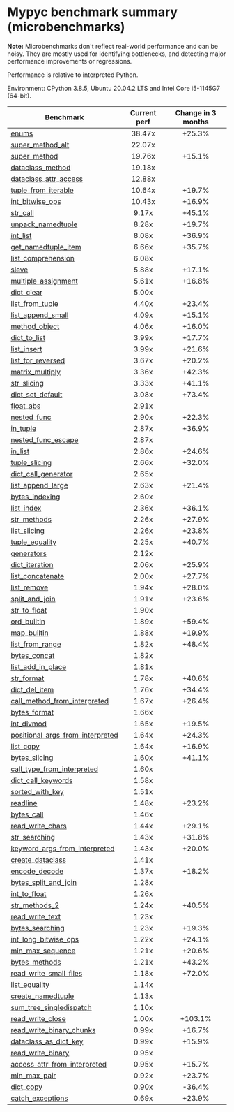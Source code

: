 # Mypyc benchmark summary (microbenchmarks)

**Note:** Microbenchmarks don't reflect real-world performance and can be noisy.
           They are mostly used for identifying bottlenecks, and detecting major performance
           improvements or regressions.

Performance is relative to interpreted Python.

Environment: CPython 3.8.5, Ubuntu 20.04.2 LTS and Intel Core i5-1145G7 (64-bit).

| Benchmark | Current perf | Change in 3 months |
| --- | :---: | :---: |
| [enums](benchmarks/enums.md) | 38.47x | +25.3% |
| [super_method_alt](benchmarks/super_method_alt.md) | 22.07x |  |
| [super_method](benchmarks/super_method.md) | 19.76x | +15.1% |
| [dataclass_method](benchmarks/dataclass_method.md) | 19.18x |  |
| [dataclass_attr_access](benchmarks/dataclass_attr_access.md) | 12.88x |  |
| [tuple_from_iterable](benchmarks/tuple_from_iterable.md) | 10.64x | +19.7% |
| [int_bitwise_ops](benchmarks/int_bitwise_ops.md) | 10.43x | +16.9% |
| [str_call](benchmarks/str_call.md) | 9.17x | +45.1% |
| [unpack_namedtuple](benchmarks/unpack_namedtuple.md) | 8.28x | +19.7% |
| [int_list](benchmarks/int_list.md) | 8.08x | +36.9% |
| [get_namedtuple_item](benchmarks/get_namedtuple_item.md) | 6.66x | +35.7% |
| [list_comprehension](benchmarks/list_comprehension.md) | 6.08x |  |
| [sieve](benchmarks/sieve.md) | 5.88x | +17.1% |
| [multiple_assignment](benchmarks/multiple_assignment.md) | 5.61x | +16.8% |
| [dict_clear](benchmarks/dict_clear.md) | 5.00x |  |
| [list_from_tuple](benchmarks/list_from_tuple.md) | 4.40x | +23.4% |
| [list_append_small](benchmarks/list_append_small.md) | 4.09x | +15.1% |
| [method_object](benchmarks/method_object.md) | 4.06x | +16.0% |
| [dict_to_list](benchmarks/dict_to_list.md) | 3.99x | +17.7% |
| [list_insert](benchmarks/list_insert.md) | 3.99x | +21.6% |
| [list_for_reversed](benchmarks/list_for_reversed.md) | 3.67x | +20.2% |
| [matrix_multiply](benchmarks/matrix_multiply.md) | 3.36x | +42.3% |
| [str_slicing](benchmarks/str_slicing.md) | 3.33x | +41.1% |
| [dict_set_default](benchmarks/dict_set_default.md) | 3.08x | +73.4% |
| [float_abs](benchmarks/float_abs.md) | 2.91x |  |
| [nested_func](benchmarks/nested_func.md) | 2.90x | +22.3% |
| [in_tuple](benchmarks/in_tuple.md) | 2.87x | +36.9% |
| [nested_func_escape](benchmarks/nested_func_escape.md) | 2.87x |  |
| [in_list](benchmarks/in_list.md) | 2.86x | +24.6% |
| [tuple_slicing](benchmarks/tuple_slicing.md) | 2.66x | +32.0% |
| [dict_call_generator](benchmarks/dict_call_generator.md) | 2.65x |  |
| [list_append_large](benchmarks/list_append_large.md) | 2.63x | +21.4% |
| [bytes_indexing](benchmarks/bytes_indexing.md) | 2.60x |  |
| [list_index](benchmarks/list_index.md) | 2.36x | +36.1% |
| [str_methods](benchmarks/str_methods.md) | 2.26x | +27.9% |
| [list_slicing](benchmarks/list_slicing.md) | 2.26x | +23.8% |
| [tuple_equality](benchmarks/tuple_equality.md) | 2.25x | +40.7% |
| [generators](benchmarks/generators.md) | 2.12x |  |
| [dict_iteration](benchmarks/dict_iteration.md) | 2.06x | +25.9% |
| [list_concatenate](benchmarks/list_concatenate.md) | 2.00x | +27.7% |
| [list_remove](benchmarks/list_remove.md) | 1.94x | +28.0% |
| [split_and_join](benchmarks/split_and_join.md) | 1.91x | +23.6% |
| [str_to_float](benchmarks/str_to_float.md) | 1.90x |  |
| [ord_builtin](benchmarks/ord_builtin.md) | 1.89x | +59.4% |
| [map_builtin](benchmarks/map_builtin.md) | 1.88x | +19.9% |
| [list_from_range](benchmarks/list_from_range.md) | 1.82x | +48.4% |
| [bytes_concat](benchmarks/bytes_concat.md) | 1.82x |  |
| [list_add_in_place](benchmarks/list_add_in_place.md) | 1.81x |  |
| [str_format](benchmarks/str_format.md) | 1.78x | +40.6% |
| [dict_del_item](benchmarks/dict_del_item.md) | 1.76x | +34.4% |
| [call_method_from_interpreted](benchmarks/call_method_from_interpreted.md) | 1.67x | +26.4% |
| [bytes_format](benchmarks/bytes_format.md) | 1.66x |  |
| [int_divmod](benchmarks/int_divmod.md) | 1.65x | +19.5% |
| [positional_args_from_interpreted](benchmarks/positional_args_from_interpreted.md) | 1.64x | +24.3% |
| [list_copy](benchmarks/list_copy.md) | 1.64x | +16.9% |
| [bytes_slicing](benchmarks/bytes_slicing.md) | 1.60x | +41.1% |
| [call_type_from_interpreted](benchmarks/call_type_from_interpreted.md) | 1.60x |  |
| [dict_call_keywords](benchmarks/dict_call_keywords.md) | 1.58x |  |
| [sorted_with_key](benchmarks/sorted_with_key.md) | 1.51x |  |
| [readline](benchmarks/readline.md) | 1.48x | +23.2% |
| [bytes_call](benchmarks/bytes_call.md) | 1.46x |  |
| [read_write_chars](benchmarks/read_write_chars.md) | 1.44x | +29.1% |
| [str_searching](benchmarks/str_searching.md) | 1.43x | +31.8% |
| [keyword_args_from_interpreted](benchmarks/keyword_args_from_interpreted.md) | 1.43x | +20.0% |
| [create_dataclass](benchmarks/create_dataclass.md) | 1.41x |  |
| [encode_decode](benchmarks/encode_decode.md) | 1.37x | +18.2% |
| [bytes_split_and_join](benchmarks/bytes_split_and_join.md) | 1.28x |  |
| [int_to_float](benchmarks/int_to_float.md) | 1.26x |  |
| [str_methods_2](benchmarks/str_methods_2.md) | 1.24x | +40.5% |
| [read_write_text](benchmarks/read_write_text.md) | 1.23x |  |
| [bytes_searching](benchmarks/bytes_searching.md) | 1.23x | +19.3% |
| [int_long_bitwise_ops](benchmarks/int_long_bitwise_ops.md) | 1.22x | +24.1% |
| [min_max_sequence](benchmarks/min_max_sequence.md) | 1.21x | +20.6% |
| [bytes_methods](benchmarks/bytes_methods.md) | 1.21x | +43.2% |
| [read_write_small_files](benchmarks/read_write_small_files.md) | 1.18x | +72.0% |
| [list_equality](benchmarks/list_equality.md) | 1.14x |  |
| [create_namedtuple](benchmarks/create_namedtuple.md) | 1.13x |  |
| [sum_tree_singledispatch](benchmarks/sum_tree_singledispatch.md) | 1.10x |  |
| [read_write_close](benchmarks/read_write_close.md) | 1.00x | +103.1% |
| [read_write_binary_chunks](benchmarks/read_write_binary_chunks.md) | 0.99x | +16.7% |
| [dataclass_as_dict_key](benchmarks/dataclass_as_dict_key.md) | 0.99x | +15.9% |
| [read_write_binary](benchmarks/read_write_binary.md) | 0.95x |  |
| [access_attr_from_interpreted](benchmarks/access_attr_from_interpreted.md) | 0.95x | +15.7% |
| [min_max_pair](benchmarks/min_max_pair.md) | 0.92x | +23.7% |
| [dict_copy](benchmarks/dict_copy.md) | 0.90x | -36.4% |
| [catch_exceptions](benchmarks/catch_exceptions.md) | 0.69x | +23.9% |

